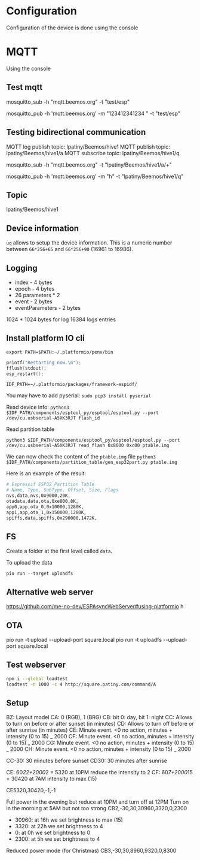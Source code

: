 # Configuration

Configuration of the device is done using the console

# MQTT

Using the console

## Test mqtt

mosquitto_sub -h "mqtt.beemos.org" -t "test/esp"

mosquitto_pub -h 'mqtt.beemos.org' -m "123412341234 " -t "test/esp"

## Testing bidirectional communication

MQTT log publish topic: lpatiny/Beemos/hive1
MQTT publish topic: lpatiny/Beemos/hive1/a
MQTT subscribe topic: lpatiny/Beemos/hive1/q

mosquitto_sub -h "mqtt.beemos.org" -t "lpatiny/Beemos/hive1/a/+"

mosquitto_pub -h 'mqtt.beemos.org' -m "h" -t "lpatiny/Beemos/hive1/q"

## Topic

lpatiny/Beemos/hive1

## Device information

`uq` allows to setup the device information. This is a numeric number between `66*256+65` and `66*256+90` (16961 to 16986).

## Logging

- index - 4 bytes
- epoch - 4 bytes
- 26 parameters \* 2
- event - 2 bytes
- eventParameters - 2 bytes

1024 \* 1024 bytes for log
16384 logs entries

## Install platform IO cli

`export PATH=$PATH:~/.platformio/penv/bin`

```cpp
printf("Restarting now.\n");
fflush(stdout);
esp_restart();
```

`IDF_PATH=~/.platformio/packages/framework-espidf/`

You may have to add pyserial:
`sudo pip3 install pyserial`

Read device info:
`python3 $IDF_PATH/components/esptool_py/esptool/esptool.py --port /dev/cu.usbserial-A5XK3RJT flash_id`

Read partition table

`python3 $IDF_PATH/components/esptool_py/esptool/esptool.py --port /dev/cu.usbserial-A5XK3RJT read_flash 0x8000 0xc00 ptable.img`

We can now check the content of the `ptable.img` file
`python3 $IDF_PATH/components/partition_table/gen_esp32part.py ptable.img`

Here is an example of the result:

```bash
# Espressif ESP32 Partition Table
# Name, Type, SubType, Offset, Size, Flags
nvs,data,nvs,0x9000,20K,
otadata,data,ota,0xe000,8K,
app0,app,ota_0,0x10000,1280K,
app1,app,ota_1,0x150000,1280K,
spiffs,data,spiffs,0x290000,1472K,
```

## FS

Create a folder at the first level called `data`.

To upload the data

`pio run --target uploadfs`

## Alternative web server

https://github.com/me-no-dev/ESPAsyncWebServer#using-platformio
h

## OTA

pio run -t upload --upload-port square.local
pio run -t uploadfs --upload-port square.local

## Test webserver

```bash
npm i --global loadtest
loadtest -n 1000 -c 4 http://square.patiny.com/command/A
```

## Setup

BZ: Layout model
CA: 0 (RGB), 1 (BRG)
CB: bit 0: day, bit 1: night
CC: Allows to turn on before or after sunset (in minutes)
CD: Allows to turn off before or after sunrise (in minutes)
CE: Minute event. <0 no action, minutes + intensity (0 to 15) _ 2000
CF: Minute event. <0 no action, minutes + intensity (0 to 15) _ 2000
CG: Minute event. <0 no action, minutes + intensity (0 to 15) _ 2000
CH: Minute event. <0 no action, minutes + intensity (0 to 15) _ 2000

CC-30: 30 minutes before sunset
CD30: 30 minutes after sunrise

CE: 60*22+2000*2 = 5320 at 10PM reduce the intensity to 2
CF: 60*7+2000*15 = 30420 at 7AM intensity to max (15)

CE5320,30420,-1,-1

Full power in the evening but reduce at 10PM and turn off at 12PM
Turn on in the morning at 5AM but not too strong
CB2,-30,30,30960,3320,0,2300

- 30960: at 16h we set brightness to max (15)
- 3320: at 22h we set brightness to 4
- 0: at 0h we set brightness to 0
- 2300: at 5h we set brightness to 4

Reduced power mode (for Christmas)
CB3,-30,30,8960,9320,0,8300
